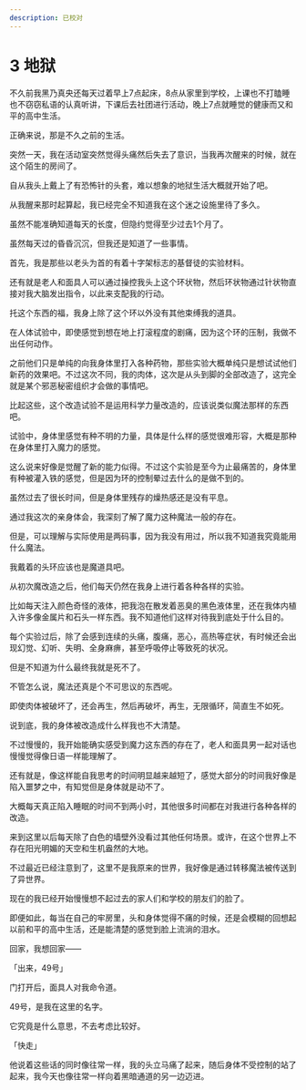 ```yaml
---
description: 已校对
---
```


# 3 地狱

不久前我黑乃真央还每天过着早上7点起床，8点从家里到学校，上课也不打瞌睡也不窃窃私语的认真听讲，下课后去社团进行活动，晚上7点就睡觉的健康而又和平的高中生活。

正确来说，那是不久之前的生活。

突然一天，我在活动室突然觉得头痛然后失去了意识，当我再次醒来的时候，就在这个陌生的房间了。

自从我头上戴上了有恐怖针的头套，难以想象的地狱生活大概就开始了吧。

从我醒来那时起算起，我已经完全不知道我在这个迷之设施里待了多久。

虽然不能准确知道每天的长度，但隐约觉得至少过去1个月了。

虽然每天过的昏昏沉沉，但我还是知道了一些事情。

首先，我是那些以老头为首的有着十字架标志的基督徒的实验材料。

还有就是老人和面具人可以通过操控我头上这个环状物，然后环状物通过针状物直接对我大脑发出指令，以此来支配我的行动。

托这个东西的福，我身上除了这个环以外没有其他束缚我的道具。

在人体试验中，即使感觉到想在地上打滚程度的剧痛，因为这个环的压制，我做不出任何动作。

之前他们只是单纯的向我身体里打入各种药物，那些实验大概单纯只是想试试他们新药的效果吧。不过这次不同，我的肉体，这次是从头到脚的全部改造了，这完全就是某个邪恶秘密组织才会做的事情吧。

比起这些，这个改造试验不是运用科学力量改造的，应该说类似魔法那样的东西吧。

试验中，身体里感觉有种不明的力量，具体是什么样的感觉很难形容，大概是那种在身体里打入魔力的感觉。

这么说来好像是觉醒了新的能力似得。不过这个实验是至今为止最痛苦的，身体里有种被灌入铁的感觉，但是因为环的控制晕过去什么的是做不到的。

虽然过去了很长时间，但是身体里残存的燥热感还是没有平息。

通过我这次的亲身体会，我深刻了解了魔力这种魔法一般的存在。

但是，可以理解与实际使用是两码事，因为我没有用过，所以我不知道我究竟能用什么魔法。

我戴着的头环应该也是魔道具吧。

从初次魔改造之后，他们每天仍然在我身上进行着各种各样的实验。

比如每天注入颜色奇怪的液体，把我泡在散发着恶臭的黑色液体里，还在我体内植入许多像金属片和石头一样东西。我不知道他们这样对待我到底处于什么目的。

每个实验过后，除了会感到连续的头痛，腹痛，恶心，高热等症状，有时候还会出现幻觉、幻听、失明、全身麻痹，甚至呼吸停止等致死的状况。

但是不知道为什么最终我就是死不了。

不管怎么说，魔法还真是个不可思议的东西呢。

即使肉体被破坏了，还会再生，然后再破坏，再生，无限循环，简直生不如死。

说到底，我的身体被改造成什么样我也不大清楚。

不过慢慢的，我开始能确实感受到魔力这东西的存在了，老人和面具男一起对话也慢慢觉得像日语一样能理解了。

还有就是，像这样能自我思考的时间明显越来越短了，感觉大部分的时间我好像是陷入噩梦之中，有知觉但是身体就是动不了。

大概每天真正陷入睡眠的时间不到两小时，其他很多时间都在对我进行各种各样的改造。

来到这里以后每天除了白色的墙壁外没看过其他任何场景。或许，在这个世界上不存在阳光明媚的天空和生机盎然的大地。

不过最近已经注意到了，这里不是我原来的世界，我好像是通过转移魔法被传送到了异世界。

现在的我已经开始慢慢想不起过去的家人们和学校的朋友们的脸了。

即便如此，每当在自己的牢房里，头和身体觉得不痛的时候，还是会模糊的回想起以前和平的高中生活，还是能清楚的感觉到脸上流淌的泪水。

回家，我想回家——

「出来，49号」

门打开后，面具人对我命令道。

49号，是我在这里的名字。

它究竟是什么意思，不去考虑比较好。

「快走」

他说着这些话的同时像往常一样，我的头立马痛了起来，随后身体不受控制的站了起来，我今天也像往常一样向着黑暗通道的另一边迈进。
